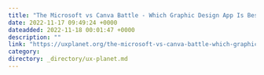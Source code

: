 ```yaml
---
title: "The Microsoft vs Canva Battle - Which Graphic Design App Is Best for You?"
date: 2022-11-17 09:49:24 +0000
dateadded: 2022-11-18 00:01:47 +0000
description: ""
link: "https://uxplanet.org/the-microsoft-vs-canva-battle-which-graphic-design-app-is-best-for-you-c71884876f85?source=rss----819cc2aaeee0---4"
category:
directory: _directory/ux-planet.md
---
```

